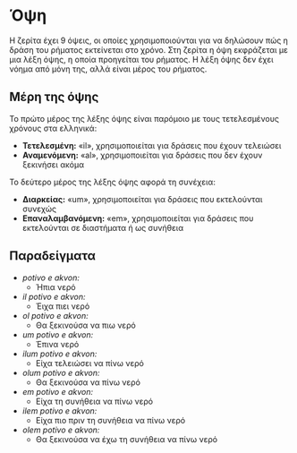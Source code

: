 # Όψη

Η ζερίτα έχει 9 όψεις, οι οποίες χρησιμοποιούνται για να δηλώσουν πώς η δράση του ρήματος εκτείνεται στο χρόνο.
Στη ζερίτα η όψη εκφράζεται με μια λέξη όψης, η οποία προηγείται του ρήματος.
Η λέξη όψης δεν έχει νόημα από μόνη της, αλλά είναι μέρος του ρήματος.

## Μέρη της όψης

Το πρώτο μέρος της λέξης όψης είναι παρόμοιο με τους τετελεσμένους χρόνους στα ελληνικά:

- **Τετελεσμένη:** «il», χρησιμοποιείται για δράσεις που έχουν τελειώσει
- **Αναμενόμενη:** «al», χρησιμοποιείται για δράσεις που δεν έχουν ξεκινήσει ακόμα

Το δεύτερο μέρος της λέξης όψης αφορά τη συνέχεια:

- **Διαρκείας:** «um», χρησιμοποιείται για δράσεις που εκτελούνται συνεχώς
- **Επαναλαμβανόμενη:** «em», χρησιμοποιείται για δράσεις που εκτελούνται σε διαστήματα ή ως συνήθεια

## Παραδείγματα

- _potivo e akvon:_
    - Ήπια νερό
- _il potivo e akvon:_
    - Έιχα πιει νερό
- _ol potivo e akvon:_
    - Θα ξεκινούσα να πιω νερό
- _um potivo e akvon:_
    - Έπινα νερό
- _ilum potivo e akvon:_
    - Είχα τελειώσει να πίνω νερό
- _olum potivo e akvon:_
    - Θα ξεκινούσα να πίνω νερό
- _em potivo e akvon:_
    - Είχα τη συνήθεια να πίνω νερό
- _ilem potivo e akvon:_
    - Είχα πιο πριν τη συνήθεια να πίνω νερό
- _olem potivo e akvon:_
    - Θα ξεκινούσα να έχω τη συνήθεια να πίνω νερό
